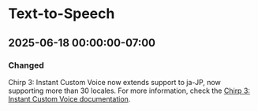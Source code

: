 # Text-to-Speech

## 2025-06-18 00:00:00-07:00

### Changed

Chirp 3: Instant Custom Voice now extends support to ja-JP, now supporting more than 30 locales. For more information, check the [Chirp 3: Instant Custom Voice documentation](https://cloud.google.com/text-to-speech/docs/chirp3-instant-custom-voice).